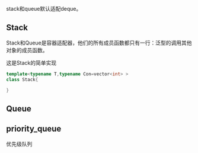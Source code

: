 stack和queue默认适配deque。
## Stack
Stack和Queue是容器适配器，他们的所有成员函数都只有一行：泛型的调用其他对象的成员函数。

这是Stack的简单实现
```c++
template<typename T,typename Con=vector<int> >
class Stack{

}
```
## Queue


## priority_queue

优先级队列
